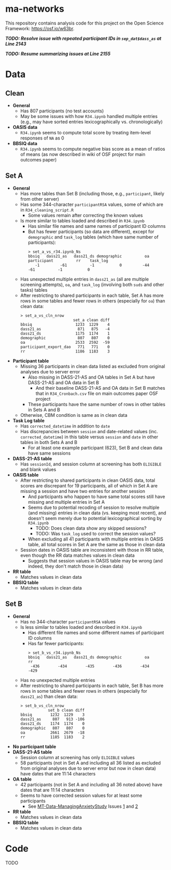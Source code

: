 # ma-networks
This repository contains analysis code for this project on the Open Science Framework: https://osf.io/w63br.

***TODO: Resolve issue with repeated participant IDs in `sep_dat$dass_as` at Line 2143***

***TODO: Resume summarizing issues at Line 2155***





# Data

## Clean

- **General**
  - Has 807 participants (no test accounts)
  - May be some issues with how `R34.ipynb` handled multiple entries (e.g., may have
  sorted entries lexicographically vs. chronologically)
- **OASIS data**
  - `R34.ipynb` seems to compute total score by treating item-level responses of `NA` as 0
- **BBSIQ data**
  - `R34.ipynb` seems to compute negative bias score as a mean of ratios of means
  (as now described in wiki of OSF project for main outcomes paper)

## Set A

- **General**
  - Has more tables than Set B (including those, e.g., `participant`, likely from other server)
  - Has some 344-character `participantRSA` values, some of which are in `R34_cleaning_script.R`
    - Some values remain after correcting the known values
  - Is more similar to tables loaded and described in `R34.ipynb`
    - Has similar file names and same names of participant ID columns
    - But has fewer participants (so data are different), except for `demographic`
    and `task_log` tables (which have same number of participants):
      ```
      > set_a_vs_r34.ipynb_Ns
      bbsiq   dass21_as   dass21_ds demographic          oa participant          rr    task_log 
         -1         -61          -1           0         -44         -61          -1           0
      ```
  - Has unexpected multiple entries in `dass21_as` (all are multiple screening attempts), 
  `oa`, and `task_log` (involving both `suds` and other tasks) tables
  - After restricting to shared participants in each table, Set A has more rows
  in some tables and fewer rows in others (especially for `oa`) than clean data:
    ```
    > set_a_vs_cln_nrow
                           set_a clean diff
    bbsiq                   1233  1229    4
    dass21_as                871   875   -4
    dass21_ds               1175  1174    1
    demographic              807   807    0
    oa                      2533  2592  -59
    participant_export_dao   771   771    0
    rr                      1186  1183    3
    ```
- **Participant table**
  - Missing 36 participants in clean data listed as excluded from original analyses
  due to server error
    - Also missing in DASS-21-AS and OA tables in Set A but have DASS-21-AS and OA data in Set B
      - And their baseline DASS-21-AS and OA data in Set B matches that in `R34_Cronbach.csv`
      file on main outcomes paper OSF project
    - These participants have the same number of rows in other tables in Sets A and B
  - Otherwise, CBM condition is same as in clean data
- **Task Log table**
  - Has `corrected_datetime` in addition to `date`
  - Has discrepancies between `session` and date-related values (inc. `corrected_datetime`)
  in this table versus `session` and `date` in other tables in both Sets A and B
    - For at least one example participant (623), Set B and clean data have same sessions
- **DASS-21-AS table**
  - Has `sessionId`, and session column at screening has both `ELIGIBLE` and blank values
- **OASIS table**
  - After restricting to shared participants in clean OASIS data, total scores are
  discrepant for 19 participants, all of which in Set A are missing a session and
  have two entries for another session
    - And participants who happen to have same total scores still have missing and
    multiple entries in Set A
    - Seems due to potential recoding of session to resolve multiple (and missing) 
    entries in clean data (vs. keeping most recent), and doesn't seem merely 
    due to potential lexicographical sorting by `R34.ipynb`
      - TODO: Does clean data show any skipped sessions?
      - TODO: Was `task_log` used to correct the session values?
    - When excluding all 41 participants with multiple entries in OASIS table, all
    total scores in Set A are the same as those in clean data
  - Session dates in OASIS table are inconsistent with those in RR table, even
  though the RR data matches values in clean data
    - Suggests that session values in OASIS table may be wrong (and indeed, they 
    don't match those in clean data)
- **RR table**
  - Matches values in clean data
- **BBSIQ table**
  - Matches values in clean data

## Set B

- **General**
  - Has no 344-character `participantRSA` values
  - Is less similar to tables loaded and described in `R34.ipynb`
    - Has different file names and some different names of participant ID columns
    - Has far fewer participants:
      ```
      > set_b_vs_r34.ipynb_Ns
      bbsiq   dass21_as   dass21_ds demographic          oa          rr 
       -436        -434        -435        -436        -434        -429
      ```
  - Has no unexpected multiple entries
  - After restricting to shared participants in each table, Set B has more rows in some 
  tables and fewer rows in others (especially for `dass21_as`) than clean data:
    ```
    > set_b_vs_cln_nrow
                set_b clean diff
    bbsiq        1232  1229    3
    dass21_as     807   913 -106
    dass21_ds    1174  1174    0
    demographic   807   807    0
    oa           2661  2679  -18
    rr           1185  1183    2
    ```
- **No participant table**
- **DASS-21-AS table**
  - Session column at screening has only `ELIGIBLE` values
  - 58 participants (not in Set A and including all 36 listed as excluded from original 
  analyses due to server error but now in clean data) have dates that are 11:14 characters
- **OA table**
  - 42 participants (not in Set A and including all 36 noted above) have dates that are 
  11:14 characters
  - Seems to have corrected session values for at least some participants
    - See [MT-Data-ManagingAnxietyStudy](https://github.com/TeachmanLab/MT-Data-ManagingAnxietyStudy)
    Issues [1](https://github.com/TeachmanLab/MT-Data-ManagingAnxietyStudy/issues/1#issue-403285089)
    and [2](https://github.com/TeachmanLab/MT-Data-ManagingAnxietyStudy/issues/2#issue-403285690)
- **RR table**
  - Matches values in clean data
- **BBSIQ table**
  - Matches values in clean data

# Code

TODO